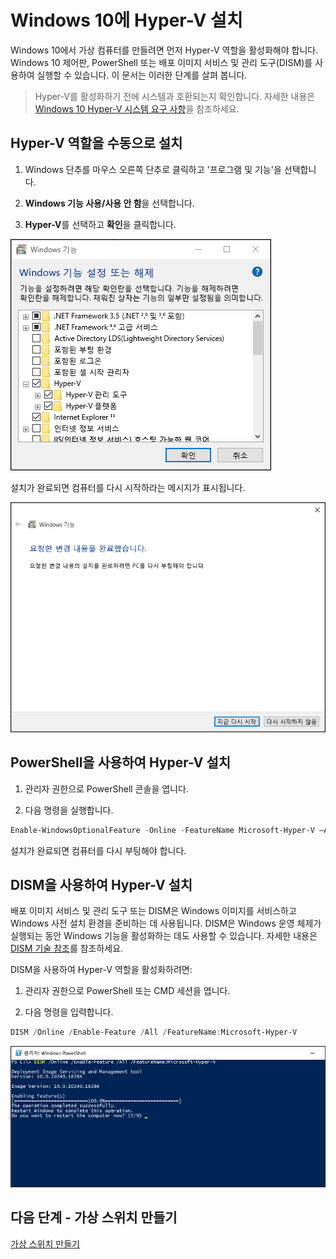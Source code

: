 # Windows 10에 Hyper-V 설치

Windows 10에서 가상 컴퓨터를 만들려면 먼저 Hyper-V 역할을 활성화해야 합니다. Windows 10 제어판, PowerShell 또는 배포 이미지 서비스 및 관리 도구(DISM)를 사용하여 실행할 수 있습니다. 이 문서는 이러한 단계를 살펴 봅니다.

> Hyper-V를 활성화하기 전에 시스템과 호환되는지 확인합니다. 자세한 내용은 [Windows 10 Hyper-V 시스템 요구 사항](https://msdn.microsoft.com/virtualization/hyperv_on_windows/quick_start/walkthrough_compatibility)을 참조하세요.

## Hyper-V 역할을 수동으로 설치

1. Windows 단추를 마우스 오른쪽 단추로 클릭하고 '프로그램 및 기능'을 선택합니다.

2. **Windows 기능 사용/사용 안 함**을 선택합니다.

3. **Hyper-V**를 선택하고 **확인**을 클릭합니다.

![](media/enable_role_upd.png)

설치가 완료되면 컴퓨터를 다시 시작하라는 메시지가 표시됩니다.

![](media/restart_upd.png)

## PowerShell을 사용하여 Hyper-V 설치

1. 관리자 권한으로 PowerShell 콘솔을 엽니다.

2. 다음 명령을 실행합니다.

```powershell
Enable-WindowsOptionalFeature -Online -FeatureName Microsoft-Hyper-V –All
```
설치가 완료되면 컴퓨터를 다시 부팅해야 합니다.

## DISM을 사용하여 Hyper-V 설치

배포 이미지 서비스 및 관리 도구 또는 DISM은 Windows 이미지를 서비스하고 Windows 사전 설치 환경을 준비하는 데 사용됩니다. DISM은 Windows 운영 체제가 실행되는 동안 Windows 기능을 활성화하는 데도 사용할 수 있습니다. 자세한 내용은 [DISM 기술 참조](https://technet.microsoft.com/en-us/library/hh824821.aspx)를 참조하세요.

DISM을 사용하여 Hyper-V 역할을 활성화하려면:

1. 관리자 권한으로 PowerShell 또는 CMD 세션을 엽니다.

2. 다음 명령을 입력합니다.

```powershell
DISM /Online /Enable-Feature /All /FeatureName:Microsoft-Hyper-V
```
![](media/dism_upd.png)


## 다음 단계 - 가상 스위치 만들기

[가상 스위치 만들기](walkthrough_virtual_switch.md)



